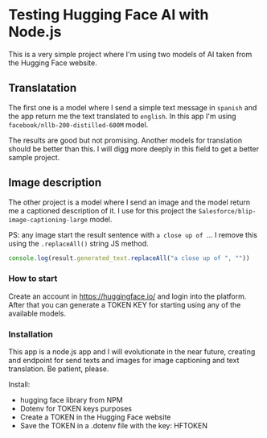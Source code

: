 # Testing Hugging Face AI with Node.js

This is a very simple project where I'm using two models of AI taken from the Hugging Face website.

## Translatation

The first one is a model where I send a simple text message in `spanish` and the app return me the text translated to `english`. In this app I'm using `facebook/nllb-200-distilled-600M` model.

The results are good but not promising. Another models for translation should be better than this. I will digg more deeply in this field to get a better sample project.

## Image description

The other project is a model where I send an image and the model return me a captioned description of it. I use for this project the `Salesforce/blip-image-captioning-large` model.

PS: any image start the result sentence with `a close up of `... I remove this using the `.replaceAll()` string JS method.

```javascript
console.log(result.generated_text.replaceAll("a close up of ", ""))
```

### How to start

Create an account in https://huggingface.io/ and login into the platform. After that you can generate a TOKEN KEY for starting using any of the available models.

### Installation

This app is a node.js app and I will evolutionate in the near future, creating and endpoint for send texts and images for image captioning and text translation. Be patient, please.

Install:

* hugging face library from NPM
* Dotenv for TOKEN keys purposes
* Create a TOKEN in the Hugging Face website
* Save the TOKEN in a .dotenv file with the key: HFTOKEN
